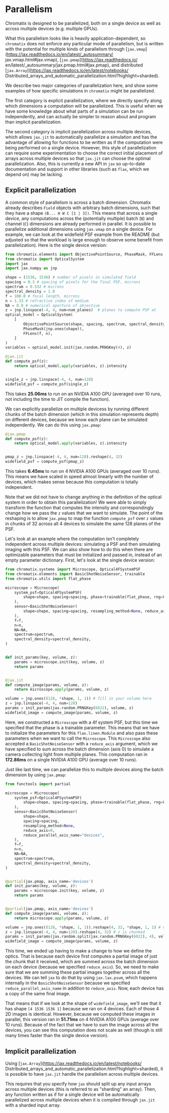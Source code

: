# Parallelism

Chromatix is designed to be parallelized, both on a single device as well as
across multiple devices (e.g. multiple GPUs).

What this parallelism looks like is heavily application-dependent, so
`chromatix` does not enforce any particular mode of parallelism, but
is written with the potential for multiple kinds of parallelism through
[``jax.vmap``](https://jax.readthedocs.io/en/latest/_autosummary/
jax.vmap.html#jax.vmap), [``jax.pmap``](https://jax.readthedocs.io/
en/latest/_autosummary/jax.pmap.html#jax.pmap), and distributed
[``jax.Array``](https://jax.readthedocs.io/en/latest/notebooks/
Distributed_arrays_and_automatic_parallelization.html?highlight=sharded).

We describe two major categories of parallelization here, and show some
examples of how specific simulations in `chromatix` might be parallelized.

The first category is explicit parallelization, where we directly specify along
which dimensions a computation will be parallelized. This is useful when we
have some knowledge about what parts of a simulation can be run independently,
and can actually be simpler to reason about and program than implicit
parallelization.

The second category is implicit parallelization across multiple devices,
which allows ``jax.jit`` to automatically parallelize a simulation and has the
advantage of allowing for functions to be written as if the computation were
being performed on a single device. However, this style of parallelization
can require some experimentation to choose the correct initial placement of
arrays across multiple devices so that ``jax.jit`` can choose the optimal
parallelization. Also, this is currently a new API in `jax` so up-to-date
documentation and support in other libraries (such as `flax`, which we depend
on) may be lacking.

## Explicit parallelization

A common style of parallelism is across a batch dimension. Chromatix already
describes ``Field`` objects with arbitrary batch dimensions, such that they
have a shape `(B... H W C [1 | 3])`. This means that across a single device,
any computations across the (potentially multiple) batch (`B`) and channel (`C`)
dimensions are already performed in parallel. It is possible to parallelize
additional dimensions using `jax.vmap` on a single device. For example, we can
look at the widefield PSF example from the README (but adjusted so that the
workload is large enough to observe some benefit from parallelization). Here is
the single device version:

```python
from chromatix.elements import ObjectivePointSource, PhaseMask, FFLens
from chromatix import OpticalSystem
import jax
import jax.numpy as jnp

shape = (1536, 1536) # number of pixels in simulated field
spacing = 0.3 # spacing of pixels for the final PSF, microns
spectrum = 0.532 # microns
spectral_density = 1.0
f = 100.0 # focal length, microns
n = 1.33 # refractive index of medium
NA = 0.8 # numerical aperture of objective
z = jnp.linspace(-4, 4, num=num_planes)  # planes to compute PSF at
optical_model = OpticalSystem(
    [
        ObjectivePointSource(shape, spacing, spectrum, spectral_density, f, n, NA),
        PhaseMask(jnp.ones(shape)),
        FFLens(f, n),
    ]
)
variables = optical_model.init(jax.random.PRNGKey(4), z)

@jax.jit
def compute_psf(z):
    return optical_model.apply(variables, z).intensity


single_z = jnp.linspace(-4, 4, num=128)
widefield_psf = compute_psf(single_z)
```

This takes **25.06ms** to run on an NVIDIA A100 GPU (averaged over 10 runs, not
including the time to JIT compile the function).

We can explicitly parallelize on multiple devicess by running different chunks of
the batch dimension (which in this simulation represents depth) on different
devices, because we know each plane can be simulated independently. We can do this
using ``jax.pmap``:

```python
@jax.pmap
def compute_psf(z):
    return optical_model.apply(variables, z).intensity


pmap_z = jnp.linspace(-4, 4, num=128).reshape(4, 32)
widefield_psf = compute_psf(pmap_z)
```

This takes **6.45ms** to run on 4 NVIDIA A100 GPUs (averaged over 10 runs). This
means we have scaled in speed almost linearly with the number of devices, which
makes sense because this computation is totally independent.

Note that we did not have to change anything in the definition of the optical
system in order to obtain this parallelization! We were able to simply
transform the function that computes the intensity and correspondingly change
how we pass the ``z`` values that we want to simulate. The point of the
reshaping is to allow ``jax.pmap`` to map the function ``compute_psf`` over
``z`` values in chunks of 32 across all 4 devices to simulate the same 128 planes
of the PSF.

Let's look at an example where the computation isn't completely independent
across multiple devices: simulating a PSF and then simulating imaging with this
PSF. We can also show how to do this when there are optimizable parameters that
must be initialized and passed in, instead of an empty parameter dictionary.
First, let's look at the single device version:

```python
from chromatix.systems import Microscope, Optical4FSystemPSF
from chromatix.elements import BasicShotNoiseSensor, trainable
from chromatix.utils import flat_phase

microscope = Microscope(
    system_psf=Optical4FSystemPSF(
        shape=shape, spacing=spacing, phase=trainable(flat_phase, rng=False)
    ),
    sensor=BasicShotNoiseSensor(
        shape=shape, spacing=spacing, resampling_method=None, reduce_axis=0
    ),
    f=f,
    n=n,
    NA=NA,
    spectrum=spectrum,
    spectral_density=spectral_density,
)


def init_params(key, volume, z):
    params = microscope.init(key, volume, z)
    return params


@jax.jit
def compute_image(params, volume, z):
    return microscope.apply(params, volume, z)

volume = jnp.ones((128, *shape, 1, 1)) # fill in your volume here
z = jnp.linspace(-4, 4, num=128)
params = init_params(jax.random.PRNGKey(6022), volume, z)
widefield_image = compute_image(params, volume, z)
```

Here, we constructed a ``Microscope`` with a 4f system PSF, but this time we
specified that the phase is a trainable parameter. This means that we have to
initialize the parameters for this ``flax.linen.Module`` and also pass these
parameters when we want to call the ``Microscope``. This ``Microscope`` also
accepted a ``BasicShotNoiseSensor`` with a ``reduce_axis`` argument, which we
have specified to sum across the batch dimension (axis 0) to simulate a camera
collecting light from multiple planes. This computation ran in **172.86ms** on a
single NVIDIA A100 GPU (average over 10 runs).

Just like last time, we can parallelize this to multiple devices along the
batch dimension by using ``jax.pmap``:

```python
from functools import partial

microscope = Microscope(
    system_psf=Optical4FSystemPSF(
        shape=shape, spacing=spacing, phase=trainable(flat_phase, rng=False)
    ),
    sensor=BasicShotNoiseSensor(
        shape=shape,
        spacing=spacing,
        resampling_method=None,
        reduce_axis=0,
        reduce_parallel_axis_name="devices",
    ),
    f=f,
    n=n,
    NA=NA,
    spectrum=spectrum,
    spectral_density=spectral_density,
)


@partial(jax.pmap, axis_name='devices')
def init_params(key, volume, z):
    params = microscope.init(key, volume, z)
    return params


@partial(jax.pmap, axis_name='devices')
def compute_image(params, volume, z):
    return microscope.apply(params, volume, z)

volume = jnp.ones((128, *shape, 1, 1)).reshape(4, 32, *shape, 1, 1) # volume is chunked
z = jnp.linspace(-4, 4, num=128).reshape(4, 32) # z is chunked
params = init_params(jax.random.split(jax.random.PRNGKey(6022), 4), volume, z)
widefield_image = compute_image(params, volume, z)
```

This time, we ended up having to make a change to how we define the optics. That
is because each device first computes a partial image of just the chunk that it
received, which are summed across the batch dimension on each device (because we
specified ``reduce_axis``). So, we need to make sure that we are summing these
partial images together across all the devices. We can tell `jax` to do that by
using ``jax.lax.psum``, which happens internally in the ``BasicShotNoiseSensor``
because we specified ``reduce_parallel_axis_name`` in addition to
``reduce_axis``. Now, each device has a copy of the same final image.

That means that if we look at the shape of ``widefield_image``, we'll see that
it has shape `[4 1536 1536 1]` because we ran on 4 devices. Each of those 4
2D images is identical. However, because we computed these images in parallel,
this version ran in **51.71ms** on 4 NVIDIA A100 GPUs (average over 10 runs).
Because of the fact that we have to sum the image across all the devices, you
can see this computation does not scale as well (though is still many times
faster than the single device version).
 
## Implicit parallelization

Using [``jax.Array``](https://jax.readthedocs.io/en/latest/notebooks/
Distributed_arrays_and_automatic_parallelization.html?highlight=sharded), it is
possible to have ``jax.jit`` handle the parallelism across multiple devices.

This requires that you specify how `jax` should split up any input arrays
across multiple devices (this is referred to as "sharding" an array). Then, any
function written as if for a single device will be automatically parallelized
across multiple devices when it is compiled through ``jax.jit`` with a sharded
input array.